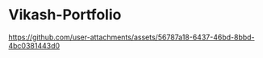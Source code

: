 # Vikash-Portfolio

https://github.com/user-attachments/assets/56787a18-6437-46bd-8bbd-4bc0381443d0

